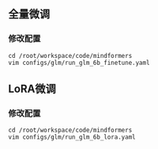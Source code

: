 




## 全量微调


### 修改配置

```
cd /root/workspace/code/mindformers
vim configs/glm/run_glm_6b_finetune.yaml
```


## LoRA微调


### 修改配置
```
cd /root/workspace/code/mindformers
vim configs/glm/run_glm_6b_lora.yaml
```
